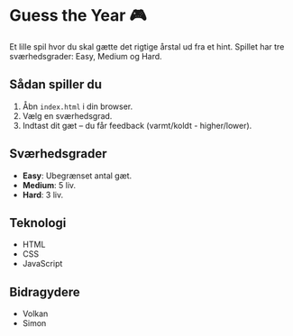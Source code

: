 # Guess the Year 🎮
Et lille spil hvor du skal gætte det rigtige årstal ud fra et hint. 
Spillet har tre sværhedsgrader: Easy, Medium og Hard.

## Sådan spiller du
1. Åbn `index.html` i din browser.
2. Vælg en sværhedsgrad.
3. Indtast dit gæt – du får feedback (varmt/koldt - higher/lower).

## Sværhedsgrader
- **Easy**: Ubegrænset antal gæt.
- **Medium**: 5 liv.
- **Hard**: 3 liv.

## Teknologi
- HTML
- CSS
- JavaScript

## Bidragydere
- Volkan
- Simon
